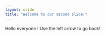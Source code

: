 ```yaml
---
layout: slide
title: "Welcome to our second slide!"
---
```

Hello everyone ! 
Use the left arrow to go back! 
